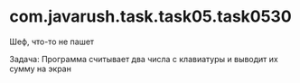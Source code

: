 # com.javarush.task.task05.task0530

Шеф, что-то не пашет

Задача: Программа считывает два числа с клавиатуры и выводит их сумму на экран
